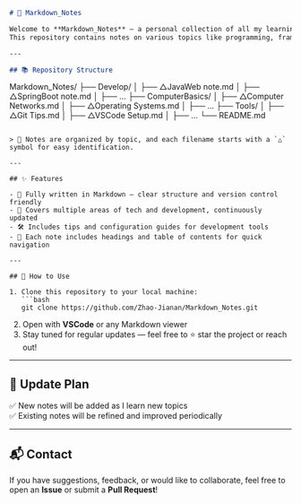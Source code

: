 ```markdown
# 📒 Markdown_Notes

Welcome to **Markdown_Notes** — a personal collection of all my learning notes!  
This repository contains notes on various topics like programming, frameworks, databases, networking, and development tools, all written in **Markdown format** for easy reading and organization.

---

## 📚 Repository Structure

```
Markdown_Notes/
├── Develop/
│   ├── △JavaWeb note.md
│   ├── △SpringBoot note.md
│   ├── ...
├── ComputerBasics/
│   ├── △Computer Networks.md
│   ├── △Operating Systems.md
│   ├── ...
├── Tools/
│   ├── △Git Tips.md
│   ├── △VSCode Setup.md
│   ├── ...
└── README.md
```

> 📌 Notes are organized by topic, and each filename starts with a `△` symbol for easy identification.

---

## ✨ Features

- 📖 Fully written in Markdown — clear structure and version control friendly
- 📝 Covers multiple areas of tech and development, continuously updated
- 🛠️ Includes tips and configuration guides for development tools
- 📌 Each note includes headings and table of contents for quick navigation

---

## 📌 How to Use

1. Clone this repository to your local machine:
   ```bash
   git clone https://github.com/Zhao-Jianan/Markdown_Notes.git
   ```
2. Open with **VSCode** or any Markdown viewer  
3. Stay tuned for regular updates — feel free to ⭐ star the project or reach out!

---

## 📅 Update Plan

✅ New notes will be added as I learn new topics  
✅ Existing notes will be refined and improved periodically  

---

## 📬 Contact

If you have suggestions, feedback, or would like to collaborate, feel free to open an **Issue** or submit a **Pull Request**!
```